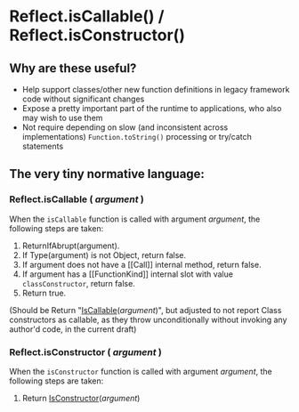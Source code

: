 Reflect.isCallable() / Reflect.isConstructor()
==============================================

## Why are these useful?

- Help support classes/other new function definitions in legacy framework code without significant changes
- Expose a pretty important part of the runtime to applications, who also may wish to use them
- Not require depending on slow (and inconsistent across implementations) `Function.toString()` processing or try/catch statements

## The very tiny normative language:

### Reflect.isCallable ( <var>argument</var> )

When the `isCallable` function is called with argument <var>argument</var>, the following steps are taken:

1. ReturnIfAbrupt(argument).
2. If Type(argument) is not Object, return false.
3. If argument does not have a \[\[Call]] internal method, return false.
4. If argument has a \[\[FunctionKind]] internal slot with value `classConstructor`, return false.
5. Return true.

(Should be Return "[IsCallable](https://tc39.es/ecma262/#sec-iscallable)(<var>argument</var>)", but adjusted to not report Class constructors as callable, as they throw unconditionally without invoking any author'd code, in the current draft)

### Reflect.isConstructor ( <var>argument</var> )

When the `isConstructor` function is called with argument <var>argument</var>, the following steps are taken:

1. Return [IsConstructor](https://tc39.es/ecma262/#sec-isconstructor)(<var>argument</var>)
